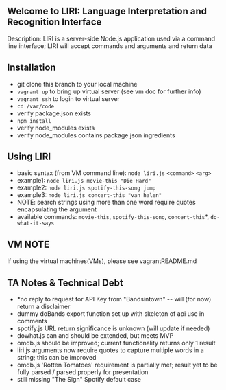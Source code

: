 ## Welcome to LIRI: Language Interpretation and Recognition Interface ##
Description: LIRI is a server-side Node.js application used via a command line interface; LIRI will accept commands and arguments and return data

## Installation 
 - git clone this branch to your local machine
 - `vagrant up` to bring up virtual server (see vm doc for further info)
 - `vagrant ssh` to login to virtual server
 - `cd /var/code`
 - verify package.json exists
 - `npm install`
 - verify node_modules exists
 - verify node_modules contains package.json ingredients

## Using LIRI
 - basic syntax (from VM command line): `node liri.js` `<command>` `<arg>`
 - example1: `node liri.js movie-this "Die Hard"`
 - example2: `node liri.js spotify-this-song jump`
 - example3: `node liri.js concert-this "van halen"`
 - NOTE: search strings using more than one word require quotes encapsulating the argument
 - available commands: `movie-this`, `spotify-this-song`, `concert-this`*, `do-what-it-says`

## VM NOTE
If using the virtual machines(VMs), please see vagrantREADME.md

## TA Notes & Technical Debt
 - *no reply to request for API Key from "Bandsintown" -- <concert-this> will (for now) return a disclaimer
 - dummy doBands export function set up with skeleton of api use in comments
 - spotify.js URL return significance is unknown (will update if needed)
 - dowhat.js can and should be extended, but meets MVP
 - omdb.js should be improved; current functionality returns only 1 result
 - liri.js arguments now require quotes to capture multiple words in a string; this can be improved
 - omdb.js 'Rotten Tomatoes' requirement is partially met; result yet to be fully parsed / parsed properly for presentation
 - still missing "The Sign" Spotify default case